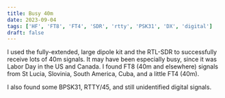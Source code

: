 ```yaml
---
title: Busy 40m
date: 2023-09-04
tags: ['HF', 'FT8', 'FT4', 'SDR', 'rtty', 'PSK31', 'DX', 'digital']
draft: false
---
```


I used the fully-extended, large dipole kit
and the RTL-SDR
to successfully receive lots of 40m signals.
It may have been especially busy, 
since it was Labor Day in the US and Canada.
I found FT8 (40m and elsewhere) signals 
from St Lucia, Slovinia, South America, Cuba,
and a little FT4 (40m).

I also found some BPSK31, RTTY/45, and still unidentified digital signals.
